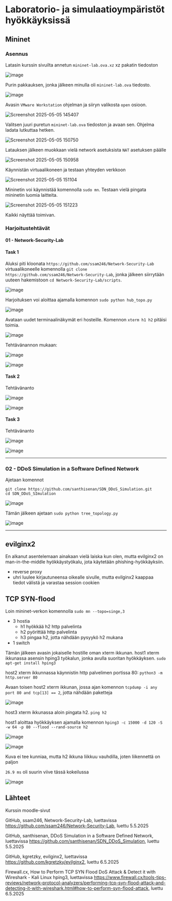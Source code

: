 #  Laboratorio- ja simulaatioympäristöt hyökkäyksissä

## Mininet

### Asennus

Latasin kurssin sivuilta annetun `mininet-lab.ova.xz` xz pakatin tiedoston

![image](https://github.com/user-attachments/assets/f19dbfe4-44b9-427b-8a36-07769492f9f7)

Purin pakkauksen, jonka jälkeen minulla oli `mininet-lab.ova` tiedosto. 

![image](https://github.com/user-attachments/assets/3851f33f-2114-4989-9649-300728bc1c31)

Avasin `VMware Workstation` ohjelman ja siiryn valikosta `open` osioon. 

![Screenshot 2025-05-05 145407](https://github.com/user-attachments/assets/853897ad-9bb7-474a-8337-2e7cc121322d)

Valitsen juuri puretun `mininet-lab.ova` tiedoston ja avaan sen. Ohjelma ladata lutkuttaa hetken. 

![Screenshot 2025-05-05 150750](https://github.com/user-attachments/assets/bd5f74a3-a447-47e2-bc6e-65a9315446f9)

Latauksen jälkeen muokkaan vielä network asetuksista `NAT` asetuksen päälle

![Screenshot 2025-05-05 150958](https://github.com/user-attachments/assets/4b8deb06-9897-4362-99f2-64bc60f55c21)

Käynnistän virtuaalikoneen ja testaan yhteyden verkkoon

![Screenshot 2025-05-05 151104](https://github.com/user-attachments/assets/05be4a1f-bdf8-459a-99f5-348952b61f85)

Mininetin voi käynnistää komennolla `sudo mn`. Testaan vielä pingata mininetin luomia laitteita. 

![Screenshot 2025-05-05 151223](https://github.com/user-attachments/assets/17fb019e-5375-46f3-bad5-6a7b727dc9ef)

Kaikki näyttää toimivan. 

### Harjoitustehtävät

#### 01 - Network-Security-Lab

#### Task 1

Aluksi piti kloonata `https://github.com/ssam246/Network-Security-Lab` virtuaalikoneelle komennolla `git clone https://github.com/ssam246/Network-Security-Lab`, jonka jälkeen siirrytään uuteen hakemistoon `cd Network-Security-Lab/scripts`. 

![image](https://github.com/user-attachments/assets/c635b502-96e9-4e24-969d-9cd37d9daaef)

Harjoituksen voi aloittaa ajamalla komennon `sudo python hub_topo.py`

![image](https://github.com/user-attachments/assets/37759e32-7895-4b50-81e1-cc015a5946f1)

Avataan uudet terminaalinäkymät eri hosteille. Komennon `xterm h1 h2` pitäisi toimia. 

![image](https://github.com/user-attachments/assets/85eae00c-5fd7-4e12-9ede-e47c1a09f070)

Tehtävänannon mukaan: 

![image](https://github.com/user-attachments/assets/cb361568-ec16-49f7-9775-34b48dd457ab)

![image](https://github.com/user-attachments/assets/952b1200-28c7-4eef-b03b-8e2bd4631a45)

#### Task 2

Tehtävänanto

![image](https://github.com/user-attachments/assets/694a50b5-adcc-410c-9fb1-0ee69995a56b)

![image](https://github.com/user-attachments/assets/a8a13a62-2dbe-4a56-9a76-a198f4359aac)

#### Task 3

Tehtävänanto 

![image](https://github.com/user-attachments/assets/b56ababb-db45-4649-b064-d1d888612673)

![image](https://github.com/user-attachments/assets/948a575c-2eb3-4828-8f48-180a50919ac0)

---

### 02 - DDoS Simulation in a Software Defined Network

Ajetaan komennot
```
git clone https://github.com/santhisenan/SDN_DDoS_Simulation.git
cd SDN_DDoS_SImulation
```

![image](https://github.com/user-attachments/assets/d1a58792-307d-4155-a6a0-662a421c8002)

Tämän jälkeen ajetaan `sudo python tree_topology.py`

![image](https://github.com/user-attachments/assets/1edb4f80-6557-4745-8f38-08380925f0d2)

---

## evilginx2

En alkanut asentelemaan ainakaan vielä laiska kun olen, mutta evilginx2 on man-in-the-middle hyökkäystyökalu, jota käytetään phishing-hyökkäyksiin. 

- reverse proxy
- uhri luulee kirjautuneensa oikealle sivulle, mutta evilginx2 kaappaa tiedot välistä ja varastaa session cookien

## TCP SYN-flood

Loin mininet-verkon komennolla `sudo mn --topo=singe,3`
- 3 hostia
  - h1 hyökkää h2 http palvelinta
  - h2 pyörittää http palvelinta
  - h3 pingaa h2, jotta nähdään pysyykö h2 mukana
- 1 switch

Tämän jälkeen avasin jokaiselle hostille oman xterm ikkunan. host1 xterm ikkunassa asensin hping3 työkalun, jonka avulla suoritan hyökkäyksen. `sudo apt-get install hping3`

host2 xterm ikkunnassa käynnistin http palvelimen portissa 80: `python3 -m http.server 80`

Avaan toisen host2 xterm ikkunan, jossa ajan komennon `tcpdump -i any port 80 and tcp[13] == 2`, jotta nähdään paketteja

![image](https://github.com/user-attachments/assets/850f5cbd-7e8f-4881-94d4-4360933a8677)

host3 xterm ikkunassa aloin pingata h2. `ping h2`

host1 aloittaa hyökkäyksen ajamalla komennon `hping3 -c 15000 -d 120 -S -w 64 -p 80 --flood --rand-source h2`

![image](https://github.com/user-attachments/assets/9a7dd466-0f43-4614-a130-b1a9272cfd1f)

![image](https://github.com/user-attachments/assets/65b5d47f-7fe0-4f11-9703-39aa39bd4438)

Kuva ei tee kunniaa, mutta h2 ikkuna liikkuu vauhdilla, joten liikennettä on paljon

`26.9 ms` oli suurin viive tässä kokeilussa

![image](https://github.com/user-attachments/assets/530f0693-1c5c-4346-b811-2e3ed1a94111)

## Lähteet

Kurssin moodle-sivut

GitHub, ssam246, Network-Security-Lab, luettavissa https://github.com/ssam246/Network-Security-Lab, luettu 5.5.2025

GitHub, santhisenan, DDoS Simulation in a Software Defined Network, luettavissa https://github.com/santhisenan/SDN_DDoS_Simulation, luettu 5.5.2025

GitHub, kgretzky, evilginx2, luettavissa https://github.com/kgretzky/evilginx2, luettu 6.5.2025

Firewall.cx, How to Perform TCP SYN Flood DoS Attack & Detect it with Wireshark - Kali Linux hping3, luettavissa https://www.firewall.cx/tools-tips-reviews/network-protocol-analyzers/performing-tcp-syn-flood-attack-and-detecting-it-with-wireshark.html#how-to-perform-syn-flood-attack, luettu 6.5.2025


